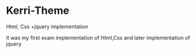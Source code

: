 # Kerri-Theme
Html, Css +jquery implementation

it was my first exam implementation of Html,Css and later implementation of jquery
